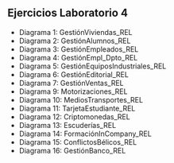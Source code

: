 ## Ejercicios Laboratorio 4 
* Diagrama 1: GestiónViviendas_REL
* Diagrama 2: GestiónAlumnos_REL
* Diagrama 3: GestiónEmpleados_REL
* Diagrama 4: GestiónEmpl_Dpto_REL
* Diagrama 5: GestiónEquiposIndustriales_REL
* Diagrama 6: GestiónEditorial_REL
* Diagrama 7: GestiónVentas_REL
* Diagrama 9: Motorizaciones_REL
* Diagrama 10: MediosTransportes_REL
* Diagrama 11: TarjetaEstudiante_REL
* Diagrama 12: Criptomonedas_REL
* Diagrama 13: Escuderías_REL
* Diagrama 14: FormaciónInCompany_REL
* Diagrama 15: ConflictosBélicos_REL
* Diagrama 16: GestiónBanco_REL
